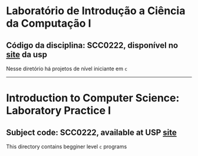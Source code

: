 # Laboratório de Introdução a Ciência da Computação I 

## Código da disciplina: SCC0222, disponível no [site](https://uspdigital.usp.br/jupiterweb/) da usp 

Nesse diretório há projetos de nível iniciante em `c` 
<p><hr><p>


# Introduction to Computer Science: Laboratory Practice I 

## Subject code: SCC0222, available at USP [site](https://uspdigital.usp.br/jupiterweb/)

This directory contains begginer level `c` programs 
